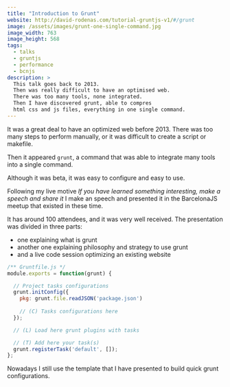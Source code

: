 ```yaml
---
title: "Introduction to Grunt"
website: http://david-rodenas.com/tutorial-gruntjs-v1/#/grunt
image: /assets/images/grunt-one-single-command.jpg
image_width: 763
image_height: 568
tags:
  - talks
  - gruntjs
  - performance
  - bcnjs
description: > 
  This talk goes back to 2013.
  Then was really difficult to have an optimised web.
  There was too many tools, none integrated.
  Then I have discovered grunt, able to compres
  html css and js files, everything in one single command.
---
```


It was a great deal to have an optimized web before 2013.
There was too many steps to perform manually, 
or it was difficult to create a script or makefile.

Then it appeared `grunt`, 
a command that was able to integrate many tools
into a single command.

Although it was beta, it was easy to configure and
easy to use.

Following my live motive 
_If you have learned something interesting, make a speech and share it_
I make an speech and presented it in the BarcelonaJS
meetup that existed in these time.

It has around 100 attendees, and it was very well received.
The presentation was divided in three parts:

- one explaining what is grunt
- another one explaining philosophy and strategy to use grunt
- and a live code session optimizing an existing website

```javascript
/** Gruntfile.js */
module.exports = function(grunt) {

  // Project tasks configurations
  grunt.initConfig({
    pkg: grunt.file.readJSON('package.json')
    
    // (C) Tasks configurations here
  });

  // (L) Load here grunt plugins with tasks

  // (T) Add here your task(s) 
  grunt.registerTask('default', []);
};
```

Nowadays I still use the template that I have presented to build quick grunt configurations.
